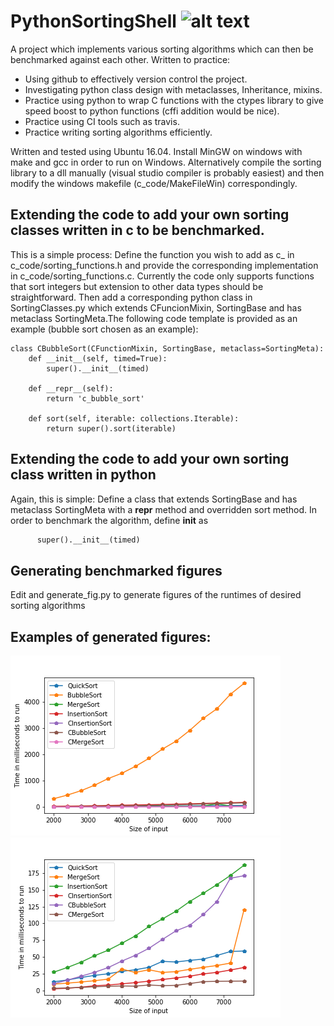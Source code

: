 # PythonSortingShell ![alt text](https://travis-ci.org/DavidLSmyth/PythonSortingShell.svg?branch=master)
A project which implements various sorting algorithms which can then be benchmarked against each other. Written to practice: 

* Using github to effectively version control the project.
* Investigating python class design with metaclasses, Inheritance, mixins.
* Practice using python to wrap C functions with the ctypes library to give speed boost to python functions (cffi addition would be nice).
* Practice using CI tools such as travis.
* Practice writing sorting algorithms efficiently.

Written and tested using Ubuntu 16.04. Install MinGW on windows with make and gcc in order to run on Windows. Alternatively compile the sorting library to a dll manually (visual studio compiler is probably easiest) and then modify the windows makefile (c_code/MakeFileWin) correspondingly.

## Extending the code to add your own sorting classes written in c to be benchmarked. 
This is a simple process: Define the function you wish to add as c_<sorting function name> in c_code/sorting_functions.h and provide the corresponding implementation in c_code/sorting_functions.c. Currently the code only supports functions that sort integers but extension to other data types should be straightforward. Then add a corresponding python class in SortingClasses.py which extends CFuncionMixin, SortingBase and has metaclass SortingMeta.The following code template is provided as an example (bubble sort chosen as an example):
  
```
class CBubbleSort(CFunctionMixin, SortingBase, metaclass=SortingMeta):
    def __init__(self, timed=True):
        super().__init__(timed)

    def __repr__(self):
        return 'c_bubble_sort'

    def sort(self, iterable: collections.Iterable):
        return super().sort(iterable)
```
## Extending the code to add your own sorting class written in python
Again, this is simple: Define a class that extends SortingBase and has metaclass SortingMeta with a __repr__ method and overridden sort method. In order to benchmark the algorithm, define __init__ as 
```def __init__(self, timed = True):
      super().__init__(timed)
```

## Generating benchmarked figures
Edit and generate_fig.py to generate figures of the runtimes of desired sorting algorithms

## Examples of generated figures:
![alt text](https://github.com/DavidLSmyth/PythonSortingShell/blob/master/demo.png)
![alt text](https://github.com/DavidLSmyth/PythonSortingShell/blob/master/demo1.png)

